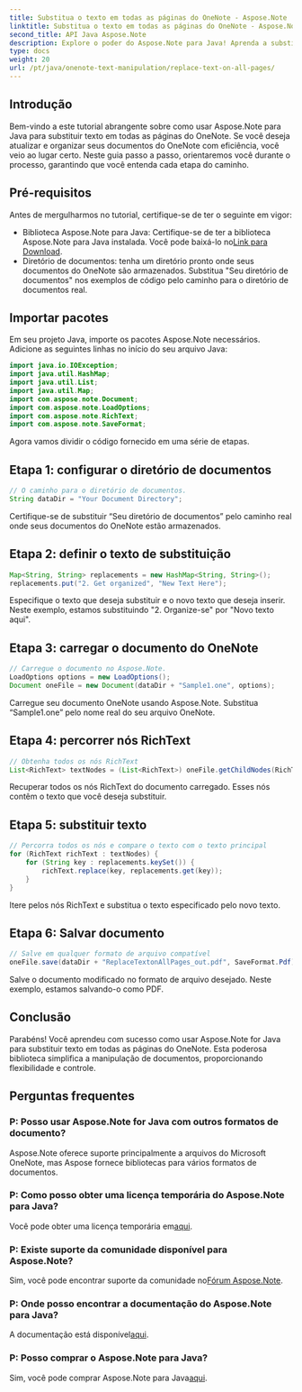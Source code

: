 ```yaml
---
title: Substitua o texto em todas as páginas do OneNote - Aspose.Note
linktitle: Substitua o texto em todas as páginas do OneNote - Aspose.Note
second_title: API Java Aspose.Note
description: Explore o poder do Aspose.Note para Java! Aprenda a substituir texto sem esforço em todas as páginas do OneNote. Siga nosso guia passo a passo para uma manipulação perfeita de documentos.
type: docs
weight: 20
url: /pt/java/onenote-text-manipulation/replace-text-on-all-pages/
---
```

## Introdução
Bem-vindo a este tutorial abrangente sobre como usar Aspose.Note para Java para substituir texto em todas as páginas do OneNote. Se você deseja atualizar e organizar seus documentos do OneNote com eficiência, você veio ao lugar certo. Neste guia passo a passo, orientaremos você durante o processo, garantindo que você entenda cada etapa do caminho.
## Pré-requisitos
Antes de mergulharmos no tutorial, certifique-se de ter o seguinte em vigor:
-  Biblioteca Aspose.Note para Java: Certifique-se de ter a biblioteca Aspose.Note para Java instalada. Você pode baixá-lo no[Link para Download](https://releases.aspose.com/note/java/).
- Diretório de documentos: tenha um diretório pronto onde seus documentos do OneNote são armazenados. Substitua "Seu diretório de documentos" nos exemplos de código pelo caminho para o diretório de documentos real.
## Importar pacotes
Em seu projeto Java, importe os pacotes Aspose.Note necessários. Adicione as seguintes linhas no início do seu arquivo Java:
```java
import java.io.IOException;
import java.util.HashMap;
import java.util.List;
import java.util.Map;
import com.aspose.note.Document;
import com.aspose.note.LoadOptions;
import com.aspose.note.RichText;
import com.aspose.note.SaveFormat;
```
Agora vamos dividir o código fornecido em uma série de etapas.
## Etapa 1: configurar o diretório de documentos
```java
// O caminho para o diretório de documentos.
String dataDir = "Your Document Directory";
```
Certifique-se de substituir “Seu diretório de documentos” pelo caminho real onde seus documentos do OneNote estão armazenados.
## Etapa 2: definir o texto de substituição
```java
Map<String, String> replacements = new HashMap<String, String>();
replacements.put("2. Get organized", "New Text Here");
```
Especifique o texto que deseja substituir e o novo texto que deseja inserir. Neste exemplo, estamos substituindo "2. Organize-se" por "Novo texto aqui".
## Etapa 3: carregar o documento do OneNote
```java
// Carregue o documento no Aspose.Note.
LoadOptions options = new LoadOptions();
Document oneFile = new Document(dataDir + "Sample1.one", options);
```
Carregue seu documento OneNote usando Aspose.Note. Substitua “Sample1.one” pelo nome real do seu arquivo OneNote.
## Etapa 4: percorrer nós RichText
```java
// Obtenha todos os nós RichText
List<RichText> textNodes = (List<RichText>) oneFile.getChildNodes(RichText.class);
```
Recuperar todos os nós RichText do documento carregado. Esses nós contêm o texto que você deseja substituir.
## Etapa 5: substituir texto
```java
// Percorra todos os nós e compare o texto com o texto principal
for (RichText richText : textNodes) {
    for (String key : replacements.keySet()) {
        richText.replace(key, replacements.get(key));
    }
}
```
Itere pelos nós RichText e substitua o texto especificado pelo novo texto.
## Etapa 6: Salvar documento
```java
// Salve em qualquer formato de arquivo compatível
oneFile.save(dataDir + "ReplaceTextonAllPages_out.pdf", SaveFormat.Pdf);
```
Salve o documento modificado no formato de arquivo desejado. Neste exemplo, estamos salvando-o como PDF.
## Conclusão
Parabéns! Você aprendeu com sucesso como usar Aspose.Note for Java para substituir texto em todas as páginas do OneNote. Esta poderosa biblioteca simplifica a manipulação de documentos, proporcionando flexibilidade e controle.
## Perguntas frequentes
### P: Posso usar Aspose.Note for Java com outros formatos de documento?
Aspose.Note oferece suporte principalmente a arquivos do Microsoft OneNote, mas Aspose fornece bibliotecas para vários formatos de documentos.
### P: Como posso obter uma licença temporária do Aspose.Note para Java?
 Você pode obter uma licença temporária em[aqui](https://purchase.aspose.com/temporary-license/).
### P: Existe suporte da comunidade disponível para Aspose.Note?
 Sim, você pode encontrar suporte da comunidade no[Fórum Aspose.Note](https://forum.aspose.com/c/note/28).
### P: Onde posso encontrar a documentação do Aspose.Note para Java?
 A documentação está disponível[aqui](https://reference.aspose.com/note/java/).
### P: Posso comprar o Aspose.Note para Java? 
 Sim, você pode comprar Aspose.Note para Java[aqui](https://purchase.aspose.com/buy).